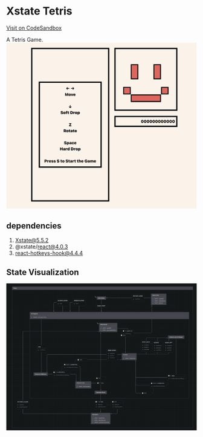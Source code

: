 # Xstate Tetris

[Visit on CodeSandbox](https://reurl.cc/L4nL3a)

A Tetris Game.
![game](./public/images/game-start.jpg)


## dependencies
1. Xstate@5.5.2
2. @xstate/react@4.0.3
3. react-hotkeys-hook@4.4.4

## State Visualization
![state](./public/images/xstate-viz.jpg)
